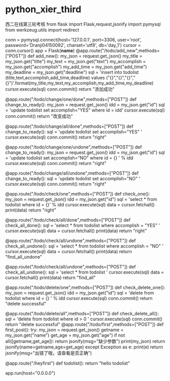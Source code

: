 # python_xier_third
西二在线第三轮考核
from flask import Flask,request,jsonify
import pymysql
from werkzeug.utils import redirect

conn = pymysql.connect(host='127.0.0.1', port=3306, user='root', password='Dranji04150092', charset='utf8',
                           db='day_1')
cursor = conn.cursor()
app = Flask(__name__)
@app.route("/todo/add_new",methods=["POST"])
def add_new():
    my_json = request.get_json()
    my_title = my_json.get("title")
    my_text = my_json.get("text")
    my_accomplish = my_json.get("accomplish")
    my_add_time = my_json.get("add_time")
    my_deadline = my_json.get("deadline")
    sql = 'insert into todolist (title,text,accomplish,add_time,deadline) values ("{}","{}","{}","{}")'.format(my_title,my_text,my_accomplish,my_add_time,my_deadline)
    cursor.execute(sql)
    conn.commit()
    return "添加成功"

@app.route("/todo/change/one/done",methods=["POST"])
def change_to_ready():
    my_json = request.get_json()
    idd = my_json.get("id")
    sql = 'update todolist set accomplish="YES" where id = idd'
    cursor.execute(sql)
    conn.commit()
    return "改变成功"

@app.route("/todo/change/all/done",methods=["POST"])
def change_to_ready():
    sql = 'update todolist set accomplish="YES" '
    cursor.execute(sql)
    conn.commit()
    return "right"

@app.route("/todo/change/one/undone",methods=["POST"])
def change_to_ready():
    my_json = request.get_json()
    idd = my_json.get("id")
    sql = 'update todolist set accomplish="NO" where id = {} ' % idd
    cursor.execute(sql)
    conn.commit()
    return "right"

@app.route("/todo/change/all/undone",methods=["POST"])
def change_to_ready():
    sql = 'update todolist set accomplish="NO" '
    cursor.execute(sql)
    conn.commit()
    return "right"

@app.route("/todo/check/one",methods=["POST"])
def check_one():
    my_json = request.get_json()
    idd = my_json.get("id")
    sql = 'select * from todolist where id = {}' % idd
    cursor.execute(sql)
    data = cursor.fetchall()
    print(data)
    return "right"

@app.route("/todo/check/all/done",methods=["POST"])
def check_all_done():
    sql = 'select * from todolist where accomplish = "YES" '
    cursor.execute(sql)
    data = cursor.fetchall()
    print(data)
    return "right"

@app.route("/todo/check/all/undone",methods=["POST"])
def check_all_undone():
    sql = 'select * from todolist where accomplish = "NO" '
    cursor.execute(sql)
    data = cursor.fetchall()
    print(data)
    return "find_all_undone"

@app.route("/todo/check/all/undone",methods=["POST"])
def check_all_undone():
    sql = 'select * from todolist '
    cursor.execute(sql)
    data = cursor.fetchall()
    print(data)
    return "find_all"

@app.route("/todo/delete/one",methods=["POST"])
def check_delete_one():
    my_json = request.get_json()
    idd = my_json.get("id")
    sql = 'delete from todolist  where id = {} ' % idd
    cursor.execute(sql)
    conn.commit()
    return "delete successful"

@app.route("/todo/delete/all",methods=["POST"])
def check_delete_all():
    sql = 'delete from todolist  where id > 0 '
    cursor.execute(sql)
    conn.commit()
    return "delete successful"
@app.route("/todo/first",methods=["POST"])
def first_post():
    try:
        my_json = request.get_json()
        getname = my_json.get("name")
        get_age = my_json.get("age")
        if not all([getname,get_age]):
            return jsonify(msg="缺少参数")
        print(my_json)
        return jsonify(name=getname,age=get_age)
    except Exception as e:
        print(e)
        return jsonify(msg="出错了哦，请查看是否正确")

@app.route("/heyfirst")
def todolist():
    return "hello todolist"

app.run(host="0.0.0.0")
